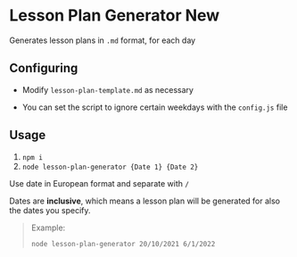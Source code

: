 # Lesson Plan Generator New

Generates lesson plans in `.md` format, for each day

## Configuring

- Modify `lesson-plan-template.md` as necessary

- You can set the script to ignore certain weekdays with the `config.js` file

## Usage

1. `npm i`
2. `node lesson-plan-generator {Date 1} {Date 2}`

Use date in European format and separate with `/`

Dates are **inclusive**, which means a lesson plan will be generated for also the dates you specify.

> Example:
> 
> `node lesson-plan-generator 20/10/2021 6/1/2022`
